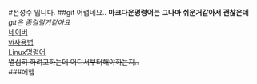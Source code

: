 #전성수 입니다.
##git 어렵네요..
__마크다운명령어는 그나마 쉬운거같아서 괜찮은데__
<br>_git은 좀걸릴거같아요_
<br>[네이버](www.naver.com)<br>
[vi사용법](http://mrkzet.tistory.com/23)<br>
[Linux명령어](http://www.mireene.com/webimg/linux_tip1.htm)
<br>~~열심히 하려고하는데 어디서부터해야하는지..~~<br>
###에헴
